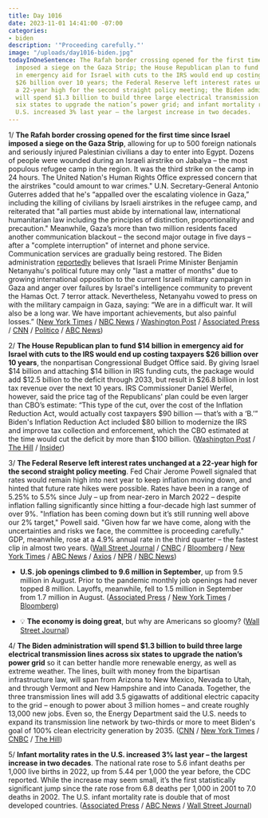 ```yaml
---
title: Day 1016
date: 2023-11-01 14:41:00 -07:00
categories:
- biden
description: '"Proceeding carefully."'
image: "/uploads/day1016-biden.jpg"
todayInOneSentence: The Rafah border crossing opened for the first time since Israel
  imposed a siege on the Gaza Strip; the House Republican plan to fund $14 billion
  in emergency aid for Israel with cuts to the IRS would end up costing taxpayers
  $26 billion over 10 years; the Federal Reserve left interest rates unchanged at
  a 22-year high for the second straight policy meeting; the Biden administration
  will spend $1.3 billion to build three large electrical transmission lines across
  six states to upgrade the nation’s power grid; and infant mortality rates in the
  U.S. increased 3% last year – the largest increase in two decades.
---
```


1/ **The Rafah border crossing opened for the first time since Israel imposed a siege on the Gaza Strip**, allowing for up to 500 foreign nationals and seriously injured Palestinian civilians a day to enter into Egypt. Dozens of people were wounded during an Israeli airstrike on Jabalya – the most populous refugee camp in the region. It was the third strike on the camp in 24 hours. The United Nation's Human Rights Office expressed concern that the airstrikes "could amount to war crimes." U.N. Secretary-General Antonio Guterres added that he's “appalled over the escalating violence in Gaza,” including the killing of civilians by Israeli airstrikes in the refugee camp, and reiterated that "all parties must abide by international law, international humanitarian law including the principles of distinction, proportionality and precaution." Meanwhile, Gaza’s more than two million residents faced another communication blackout – the second major outage in five days – after a "complete interruption" of internet and phone service. Communication services are gradually being restored. The Biden administration [reportedly](https://www.politico.com/news/2023/11/01/biden-administration-thinks-netanyahu-may-not-last-politically-00124849) believes that Israeli Prime Minister Benjamin Netanyahu's political future may only "last a matter of months" due to growing international opposition to the current Israeli military campaign in Gaza and anger over failures by Israel's intelligence community to prevent the Hamas Oct. 7 terror attack. Nevertheless, Netanyahu vowed to press on with the military campaign in Gaza, saying: “We are in a difficult war. It will also be a long war. We have important achievements, but also painful losses.” ([New York Times](https://www.nytimes.com/live/2023/11/01/world/israel-hamas-war-gaza-news) / [NBC News](https://www.nbcnews.com/news/world/live-blog/israel-hamas-war-live-updates-rcna123108) / [Washington Post](https://www.washingtonpost.com/world/2023/11/01/israel-war-hamas-news-gaza-palestine/) / [Associated Press](https://apnews.com/article/israel-hamas-war-live-updates-11-1-2023-7016eb9ebd6a7852c0ed71bc97f14d92) / [CNN](https://www.cnn.com/middleeast/live-news/israel-hamas-war-gaza-news-11-01-23/index.html) / [Politico](https://www.politico.com/news/2023/11/01/gaza-refugee-camp-israeli-strikes-00124706) / [ABC News](https://abcnews.go.com/International/live-updates/israel-gaza-egypt-russia-airport/?id=104468652))

2/ **The House Republican plan to fund $14 billion in emergency aid for Israel with cuts to the IRS would end up costing taxpayers $26 billion over 10 years**, the nonpartisan Congressional Budget Office said. By giving Israel $14 billion and attaching $14 billion in IRS funding cuts, the package would add $12.5 billion to the deficit through 2033, but result in $26.8 billion in lost tax revenue over the next 10 years. IRS Commissioner Daniel Werfel, however, said the price tag of the Republicans' plan could be even larger than CBO’s estimate: “This type of the cut, over the cost of the Inflation Reduction Act, would actually cost taxpayers $90 billion — that’s with a ‘B.’” Biden's Inflation Reduction Act included $80 billion to modernize the IRS and improve tax collection and enforcement, which the CBO estimated at the time would cut the deficit by more than $100 billion. ([Washington Post](https://www.washingtonpost.com/business/2023/11/01/israel-aid-irs-gop/) / [The Hill](https://thehill.com/homenews/house/4287168-house-gop-israel-irs-bill-add-deficit-cbo/) / [Insider](https://www.businessinsider.com/israel-war-funding-irs-cuts-cost-taxpayers-worsen-deficit-cbo-2023-11))

3/ **The Federal Reserve left interest rates unchanged at a 22-year high for the second straight policy meeting**. Fed Chair Jerome Powell signaled that rates would remain high into next year to keep inflation moving down, and hinted that future rate hikes were possible. Rates have been in a range of 5.25% to 5.5% since July – up from near-zero in March 2022 – despite inflation falling significantly since hitting a four-decade high last summer of over 9%. "Inflation has been coming down but it’s still running well above our 2% target," Powell said. "Given how far we have come, along with the uncertainties and risks we face, the committee is proceeding carefully." GDP, meanwhile, rose at a 4.9% annual rate in the third quarter – the fastest clip in almost two years. ([Wall Street Journal](https://www.wsj.com/economy/central-banking/fed-extends-rate-pause-but-keeps-door-open-to-another-hike-0fa978f8) / [CNBC](https://www.cnbc.com/2023/11/01/fed-meeting-november-2023-.html) / [Bloomberg](https://www.bloomberg.com/news/articles/2023-11-01/fed-holds-rates-at-22-year-high-signals-concern-on-yield-rise?sref=MIBMEEoj) / [New York Times](https://www.nytimes.com/live/2023/11/01/business/fed-meeting-interest-rates) / [ABC News](https://abcnews.go.com/Business/federal-reserve-expected-leave-interest-rates-unchanged-despite/story?id=104506849) / [Axios](https://www.axios.com/2023/11/01/fed-interest-rates-unchanged-november-2023) / [NPR](https://www.npr.org/2023/11/01/1209737069/federal-reserve-interest-rates-economy-inflation-jobs-unemployment) / [NBC News](https://www.nbcnews.com/business/economy/federal-reserve-keeps-interest-rates-unchanged-rate-hikes-this-year-rcna122957))

* **U.S. job openings climbed to 9.6 million in September**, up from  9.5 million in August. Prior to the pandemic monthly job openings had never topped 8 million. Layoffs, meanwhile, fell to 1.5 million in September from 1.7 million in August. ([Associated Press](https://apnews.com/article/job-openings-unemployment-economy-inflation-6da418b2cb68a6771a6f8f33767217d5) / [New York Times](https://www.nytimes.com/2023/11/01/business/economy/jolts-job-openings-layoffs-turnover.html) / [Bloomberg](https://www.bloomberg.com/news/articles/2023-11-01/us-job-openings-unexpectedly-rise-a-second-month-to-9-6-million?srnd=premium&sref=MIBMEEoj))

* 💡 **The economy is doing great**, but why are Americans so gloomy? ([Wall Street Journal](https://www.wsj.com/economy/the-economy-is-great-why-are-americans-in-such-a-rotten-mood-6e1044d8))

4/ **The Biden administration will spend $1.3 billion to build three large electrical transmission lines across six states to upgrade the nation’s power grid** so it can better handle more renewable energy, as well as extreme weather. The lines, built with money from the bipartisan infrastructure law, will span from Arizona to New Mexico, Nevada to Utah, and through Vermont and New Hampshire and into Canada. Together, the three transmission lines will add 3.5 gigawatts of additional electric capacity to the grid – enough to power about 3 million homes – and create roughly 13,000 new jobs. Even so, the Energy Department said the U.S. needs to expand its transmission line network by two-thirds or more to meet Biden's goal of 100% clean electricity generation by 2035. ([CNN](https://www.cnn.com/2023/10/30/politics/electric-transmission-lines-biden-climate/index.html) / [New York Times](https://www.nytimes.com/2023/10/30/climate/energy-department-electric-grid.html) / [CNBC](https://www.cnbc.com/2023/10/30/biden-investment-power-lines-aging-electric-grid.html) / [The Hill](https://thehill.com/policy/energy-environment/4280444-biden-administration-improved-power-lines/))

5/ **Infant mortality rates in the U.S. increased 3% last year – the largest increase in two decades**. The national rate rose to 5.6 infant deaths per 1,000 live births in 2022, up from 5.44 per 1,000 the year before, the CDC reported. While the increase may seem small, it’s the first statistically significant jump since the rate rose from 6.8 deaths per 1,000 in 2001 to 7.0 deaths in 2002. The U.S. infant mortality rate is double that of most developed countries. ([Associated Press](https://apnews.com/article/infant-deaths-us-cdc-mortality-c808796da0415b6ecc0629938421e1b5) / [ABC News](https://abcnews.go.com/Health/infant-mortality-rate-increases-3-2022-rising-1st/story?id=104505952) / [Wall Street Journal](https://www.wsj.com/health/the-death-rate-for-babies-in-america-rose-for-the-first-time-in-20-years-7a5429c5))
